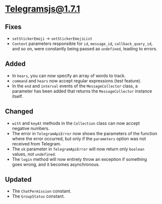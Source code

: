 # Telegramsjs@1.7.1

## Fixes
- `setStickerEmoji` -> `setStickerEmojiList`
- `Context` parameters responsible for `id`, `message_id`, `callback_query_id`, and so on, were constantly being passed as `undefined`, leading to errors.

## Added
- In `hears`, you can now specify an array of words to track.
- `command` and `hears` now accept regular expressions (test feature).
- In the `end` and `interval` events of the `MessageCollector` class, a parameter has been added that returns the `MessageCollector` instance itself.

## Changed
- `with` and `keyAt` methods in the `Collection` class can now accept negative numbers.
- The error in `TelegramApiError` now shows the parameters of the function where the error occurred, but only if the `parameters` option was not received from Telegram.
- The `ok` parameter in `TelegramApiError` will now return only `boolean` values, not `undefined`.
- The `login` method will now entirely throw an exception if something goes wrong, and it becomes asynchronous.

## Updated
- The `ChatPermission` constant.
- The `GroupStatus` constant.